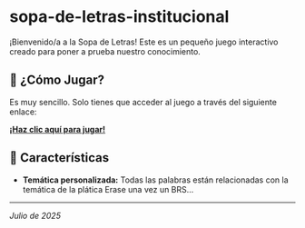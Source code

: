 #  sopa-de-letras-institucional

¡Bienvenido/a a la Sopa de Letras! Este es un pequeño juego interactivo creado para poner a prueba nuestro conocimiento.

## 🚀 ¿Cómo Jugar?

Es muy sencillo. Solo tienes que acceder al juego a través del siguiente enlace:

**[¡Haz clic aquí para jugar!](https://github.com/PameZG/Erase-una-vez....git)**

## 🎯 Características

* **Temática personalizada:** Todas las palabras están relacionadas con la temática de la plática Erase una vez un BRS...

---
*Julio de 2025*
